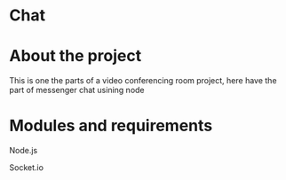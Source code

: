 # Chat

# About the project

This is one the parts of a video conferencing room project, here have the part of messenger chat usining node

# Modules and requirements

Node.js

Socket.io



